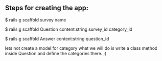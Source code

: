 <h2>Steps for creating the app:</h2>

$ rails g scaffold survey name

$ rails g scaffold Question content:string survey_id category_id

$ rails g scaffold Answer content:string question_id

lets not create a model for category what we will do is write a class method inside Question and define the categories there. ;)